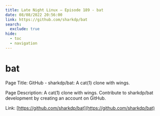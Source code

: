```yaml
---
title: Late Night Linux – Episode 189 - bat
date: 08/08/2022 20:56:00
link: https://github.com/sharkdp/bat
search:
  exclude: true
hide:
  - toc
  - navigation
---
```


# bat

Page Title: GitHub - sharkdp/bat: A cat(1) clone with wings.

Page Description: A cat(1) clone with wings. Contribute to sharkdp/bat development by creating an account on GitHub. 

Link: [https://github.com/sharkdp/bat](https://github.com/sharkdp/bat)
